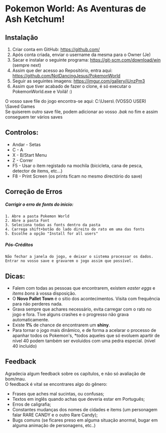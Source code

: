 # Pokemon World: As Aventuras de Ash Ketchum!

## Instalação

1. Criar conta em GitHub: https://github.com/
2. Após conta criada, enviar o username da mesma para o Owner (Je)
3. Sacar e instalar o seguinte programa: https://git-scm.com/download/win (sempre next)
4. Assim que der acesso ao Repositório, entra aqui: https://github.com/NotDancingJesus/PokemonWorld
5. Seguir as seguintes imagens: https://imgur.com/gallery/jUnzPm3
6. Assim que tiver acabado de fazer o clone, é só executar o PokemonWorld.exe e Voilá! :)

O vosso save file do jogo encontra-se aqui: C:\Users\ (VOSSO USER) \Saved Games  
Se quiserem outro save file, podem adicionar ao vosso *.bak* no fim e assim conseguem ter vários saves



## Controlos:

* Andar - Setas
* C  - A 
* X  - B/Start Menu
* Z  - Correr
* F5 - Usar o item registado na mochila (bicicleta, cana de pesca, detector de items, etc...)
* F8 - Print Screen (os prints ficam no mesmo directório do save)



## Correção de Erros

##### Corrigir o erro de fonts do inicio:
	1. Abre a pasta Pokemon World
	2. Abre a pasta Font
	3. Seleciona todas as fonts dentro da pasta
	4. Carrega shift+botão do lado direito do rato em uma das fonts
	5. Escolhe a opção "Install for all users"
	
##### Pós-Créditos
	Não fechar a janela do jogo, e deixar o sistema processar os dados. 
	Entrar no vosso save e gravarem o jogo assim que possível.

## Dicas:

- Falem com todas as pessoas que encontrarem, existem *easter eggs* e *items bons* à vossa disposição.
- O **Novo Pallet Town** é o sitio dos acontecimentos. Visita com frequência para não perderes nada.
- Grava sempre que achares necessário, evita carregar com o rato no jogo e fora. Tive alguns crashes e o progresso não grava automaticamente.
- Existe **1%** de chance de encontrarem um **shiny**.
- Para tornar o jogo mais dinâmico, e de forma a acelarar o processo de apanhar todos os Pokemon's, *todos aqueles que só evoluem apartir de nível 40 podem também ser evoluidos com uma pedra especial. (nível 40 incluído)

## Feedback

Agradecia algum feedback sobre os capítulos, e não só avaliação de bom/mau.  
O feedback é vital se encontrares algo do gênero:
- Frases que aches mal sucintas, ou confusas;
- Textos em inglês quando achas que deveria estar em Português;
- Erros de caligrafia;
- Constantes mudanças dos nomes de cidades e items (um personagem falar RARE CANDY e o outro Rare Candy);
- Bugs comuns (se ficares preso em alguma situação anormal, bugar em alguma animação de personagens, etc..)
		      
